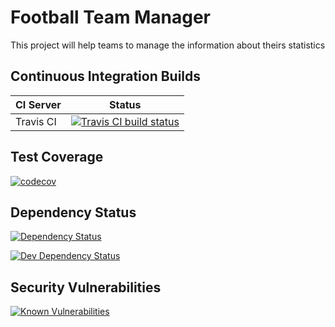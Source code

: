 # Football Team Manager

This project will help teams to manage the information about theirs statistics

## Continuous Integration Builds

| CI Server | Status | 
| --------- | ------ | 
| Travis CI | [![Travis CI build status](https://travis-ci.com/marcusvieira88/football-team-manager.svg?branch=master)](https://travis-ci.com/marcusvieira88/football-team-manager) |

## Test Coverage

[![codecov](https://codecov.io/gh/marcusvieira88/football-team-manager/branch/master/graph/badge.svg)](https://codecov.io/gh/marcusvieira88/football-team-manager)

## Dependency Status

[![Dependency Status](https://david-dm.org/marcusvieira88/football-team-manager/status.svg)](https://david-dm.org/marcusvieira88/football-team-manager)

[![Dev Dependency Status](https://david-dm.org/marcusvieira88/football-team-manager/dev-status.svg)](https://david-dm.org/marcusvieira88/football-team-manager?type=dev)

## Security Vulnerabilities

[![Known Vulnerabilities](https://snyk.io/test/github/marcusvieira88/football-team-manager/badge.svg)](https://snyk.io/test/github/marcusvieira88/football-team-manager)   
 
